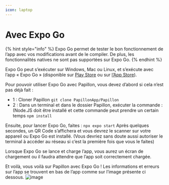 ```yaml
---
icon: laptop
---
```


# Avec Expo Go

{% hint style="info" %}
Expo Go permet de tester le bon fonctionnement de l’app avec vos modifications avant de le compiler. De plus, les fonctionnalités natives ne sont pas supportées sur Expo Go.
{% endhint %}

Expo Go peut s’exécuter sur Windows, Mac ou Linux, et s’exécute avec l’app « Expo Go » (disponible sur [Play Store](https://play.google.com/store/apps/details?id=host.exp.exponent) ou sur [l’App Store](https://apps.apple.com/fr/app/expo-go/id982107779)).

Pour pouvoir utiliser Expo Go avec Papillon, vous devez d’abord si cela n’est pas déjà fait :

- 1 : Cloner Papillon
`git clone PapillonApp/Papillon`
- 2 : Dans un terminal et dans le dossier Papillon, exécuter la commande : (Node.JS doit être installé et cette commande peut prendre un certain temps
`npm install`

Ensuite, pour lancer Expo Go, faites :
`npx expo start`
Après quelques secondes, un QR Code s’affichera et vous devrez le scanner sur votre appareil ou Expo Go est installé. (Vous devriez sans doute aussi autoriser le terminal à accéder au réseau si c’est la première fois que vous le faites)

Lorsque Expo Go se lance et charge l’app, vous aurez un écran de chargement ou il faudra attendre que l’app soit correctement chargée. 

Et voilà, vous voilà sur Papillon avec Expo Go ! Les informations et erreurs sur l’app se trouvent en bas de l’app comme sur l’image présente ci dessous.
![image](https://i.ibb.co/nztvy40/IMG-1201.jpg)
